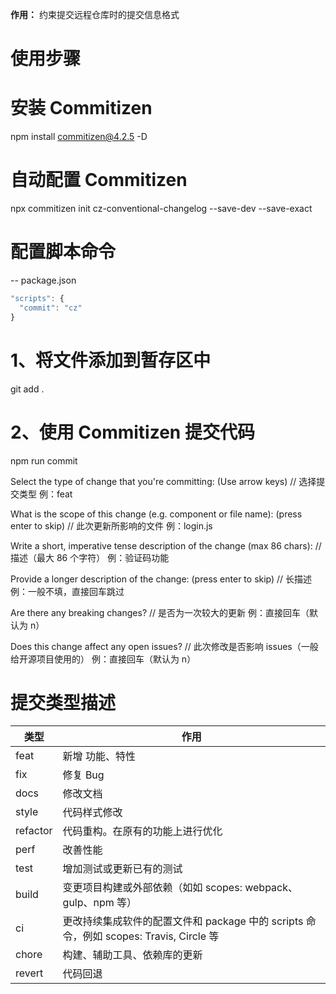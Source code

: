 **作用：** 约束提交远程仓库时的提交信息格式

# 使用步骤
  # 安装 Commitizen
  npm install commitizen@4.2.5 -D

  # 自动配置 Commitizen
  npx commitizen init cz-conventional-changelog --save-dev --save-exact

  # 配置脚本命令
  -- package.json
  ```js
  "scripts": {
    "commit": "cz"
  }
  ```

  # 1、将文件添加到暂存区中
  git add .

  # 2、使用 Commitizen 提交代码
  npm run commit

  Select the type of change that you're committing: (Use arrow keys) // 选择提交类型
  例：feat

  What is the scope of this change (e.g. component or file name): (press enter to skip)  // 此次更新所影响的文件
  例：login.js

  Write a short, imperative tense description of the change (max 86 chars): // 描述（最大 86 个字符）
  例：验证码功能

  Provide a longer description of the change: (press enter to skip) // 长描述
  例：一般不填，直接回车跳过

  Are there any breaking changes?  // 是否为一次较大的更新
  例：直接回车（默认为 n）

  Does this change affect any open issues? // 此次修改是否影响 issues（一般给开源项目使用的）
  例：直接回车（默认为 n）

# 提交类型描述
  | 类型     | 作用                                                                                   |
  | -------- | -------------------------------------------------------------------------------------- |
  | feat     | 新增 功能、特性                                                                        |
  | fix      | 修复 Bug                                                                               |
  | docs     | 修改文档                                                                               |
  | style    | 代码样式修改                                                                           |
  | refactor | 代码重构。在原有的功能上进行优化                                                       |
  | perf     | 改善性能                                                                               |
  | test     | 增加测试或更新已有的测试                                                               |
  | build    | 变更项目构建或外部依赖（如如 scopes: webpack、gulp、npm 等）                           |
  | ci       | 更改持续集成软件的配置文件和 package 中的 scripts 命令，例如 scopes: Travis, Circle 等 |
  | chore    | 构建、辅助工具、依赖库的更新                                                           |
  | revert   | 代码回退                                                                               |